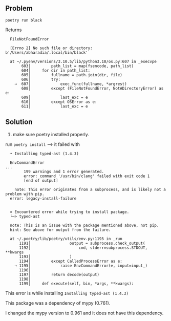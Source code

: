 

## Problem

```shell
poetry run black
```

Returns

```shell
  FileNotFoundError

  [Errno 2] No such file or directory: b'/Users/abharadia/.local/bin/black'

  at ~/.pyenv/versions/3.10.5/lib/python3.10/os.py:607 in _execvpe
       603│         path_list = map(fsencode, path_list)
       604│     for dir in path_list:
       605│         fullname = path.join(dir, file)
       606│         try:
    →  607│             exec_func(fullname, *argrest)
       608│         except (FileNotFoundError, NotADirectoryError) as e:
       609│             last_exc = e
       610│         except OSError as e:
       611│             last_exc = e
```

## Solution


1. make sure poetry installed properly.

run `poetry install` --> it failed with

```shell
  • Installing typed-ast (1.4.3)

  EnvCommandError
...
        199 warnings and 1 error generated.
        error: command '/usr/bin/clang' failed with exit code 1
        [end of output]
    
    note: This error originates from a subprocess, and is likely not a problem with pip.
  error: legacy-install-failure
  

  × Encountered error while trying to install package.
  ╰─> typed-ast

  note: This is an issue with the package mentioned above, not pip.
  hint: See above for output from the failure.

  at ~/.poetry/lib/poetry/utils/env.py:1195 in _run
      1191│                 output = subprocess.check_output(
      1192│                     cmd, stderr=subprocess.STDOUT, **kwargs
      1193│                 )
      1194│         except CalledProcessError as e:
    → 1195│             raise EnvCommandError(e, input=input_)
      1196│ 
      1197│         return decode(output)
      1198│ 
      1199│     def execute(self, bin, *args, **kwargs):
```

This error is while installing `Installing typed-ast (1.4.3)`

This package was a dependency of mypy (0.761). 

I changed the mypy version to 0.961 and it does not have this dependency.
